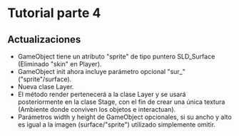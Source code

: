 # Tutorial parte 4
## Actualizaciones

* GameObject tiene un atributo "sprite" de tipo puntero SLD_Surface (Eliminado "skin" en Player).
* GameObject init ahora incluye parámetro opcional "sur_" ("sprite"/surface).
* Nueva clase Layer.
* El método render pertenecerá a la clase Layer y se usará posteriormente en la clase Stage, con el fin de crear una única textura (Ambiente donde conviven los objetos e interactuan).
* Parámetros width y height de GameObject opcionales, si su ancho y alto es igual a la imagen (surface/"sprite") utilizado simplemente omitir.